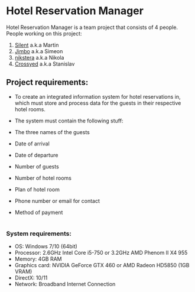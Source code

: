 # Hotel Reservation Manager

Hotel Reservation Manager is a team project that consists of 4 people.
People working on this project:
1. [Silent](https://github.com/GitHubSilent) a.k.a Martin
2. [Jimbo](https://github.com/Jimbo2003) a.k.a Simeon
3. [nikstera](https://github.com/nikstera) a.k.a Nikola
4. [Crossyed](https://github.com/Crossyed) a.k.a Stanislav

## Project requirements:
- To create an integrated information system for hotel reservations in, which must store and process data for the guests in their respective hotel rooms.
- The system must contain the following stuff:

- The three names of the guests
- Date of arrival
- Date of departure
- Number of guests
- Number of hotel rooms
- Plan of hotel room
- Phone number or email for contact
- Method of payment

#

### System requirements: 
- OS: Windows 7/10 (64bit)
- Processor: 2.6GHz Intel Core i5-750 or 3.2GHz AMD Phenom II X4 955
- Memory: 4GB RAM
- Graphics card: NVIDIA GeForce GTX 460 or AMD Radeon HD5850 (1GB VRAM)
- DirectX: 10/11
- Network: Broadband Internet Connection
